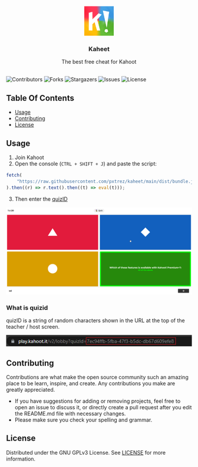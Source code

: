 <br/>
<p align="center">
  <a href="https://github.com/pxtrez/Kaheet">
    <img src="images/logo.png" alt="Logo" width="80" height="80">
  </a>

  <h3 align="center">Kaheet</h3>

  <p align="center">
    The best free cheat for Kahoot
    <br/>
    <br/>
  </p>
</p>

![Contributors](https://img.shields.io/github/contributors/pxtrez/Kaheet?color=dark-green) ![Forks](https://img.shields.io/github/forks/pxtrez/Kaheet?style=social) ![Stargazers](https://img.shields.io/github/stars/pxtrez/Kaheet?style=social) ![Issues](https://img.shields.io/github/issues/pxtrez/Kaheet) ![License](https://img.shields.io/github/license/pxtrez/Kaheet)

## Table Of Contents

-   [Usage](#usage)
-   [Contributing](#contributing)
-   [License](#license)

## Usage

1. Join Kahoot
2. Open the console (`CTRL + SHIFT + J`) and paste the script:

```ts
fetch(
    "https://raw.githubusercontent.com/pxtrez/kaheet/main/dist/bundle.js"
).then((r) => r.text().then((t) => eval(t)));
```

3. Then enter the [quizID](#What-is-quizid)

![example](images/example.png)

### What is quizid

quizID is a string of random characters shown in the URL at the top of the teacher / host screen.

![quizid on teacher screen](images/quizid.png)

## Contributing

Contributions are what make the open source community such an amazing place to be learn, inspire, and create. Any contributions you make are greatly appreciated.

-   If you have suggestions for adding or removing projects, feel free to open an issue to discuss it, or directly create a pull request after you edit the README.md file with necessary changes.
-   Please make sure you check your spelling and grammar.

## License

Distributed under the GNU GPLv3 License. See [LICENSE](./LICENSE) for more information.
